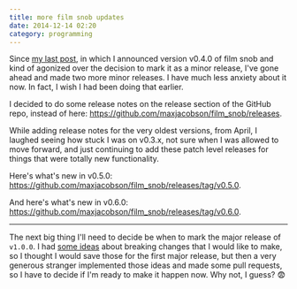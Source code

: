 ```yaml
---
title: more film snob updates
date: 2014-12-14 02:20
category: programming
---
```


Since [my last post][], in which I announced version v0.4.0 of film snob and
kind of agonized over the decision to mark it as a minor release, I've gone
ahead and made two more minor releases. I have much less anxiety about it now.
In fact, I wish I had been doing that earlier.

[my last post]: /2014/film-snob-040/

I decided to do some release notes on the release section of the GitHub repo,
instead of here: <https://github.com/maxjacobson/film_snob/releases>.

While adding release notes for the very oldest versions, from April, I laughed
seeing how stuck I was on v0.3.x, not sure when I was allowed to move forward,
and just continuing to add these patch level releases for things that were
totally new functionality.

Here's what's new in v0.5.0:
<https://github.com/maxjacobson/film_snob/releases/tag/v0.5.0>.

And here's what's new in v0.6.0:
<https://github.com/maxjacobson/film_snob/releases/tag/v0.6.0>.

* * *

The next big thing I'll need to decide be when to mark the major release of
`v1.0.0`. I had [some ideas][ideas] about breaking changes that I would like to
make, so I thought I would save those for the first major release, but then a
very generous stranger implemented those ideas and made some pull requests, so I
have to decide if I'm ready to make it happen now. Why not, I guess? :fearful:

[ideas]:https://github.com/maxjacobson/film_snob/issues?q=milestone%3Av1.0.0+
